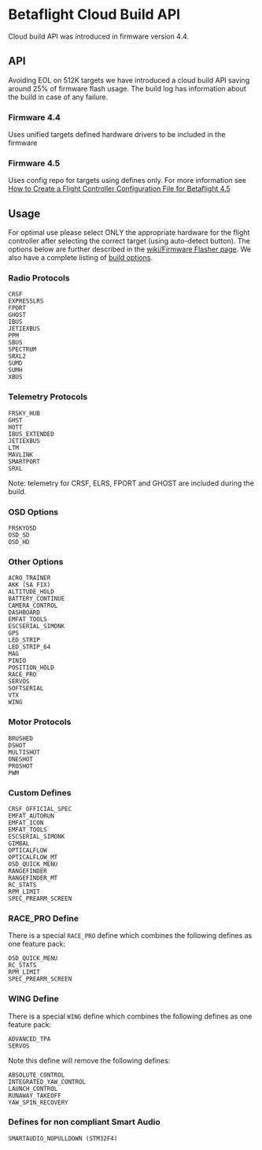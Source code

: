 # Betaflight Cloud Build API

Cloud build API was introduced in firmware version 4.4.

## API

Avoiding EOL on 512K targets we have introduced a cloud build API saving around 25% of firmware flash usage.
The build log has information about the build in case of any failure.

### Firmware 4.4

Uses unified targets defined hardware drivers to be included in the firmware

### Firmware 4.5

Uses config repo for targets using defines only. For more information see [How to Create a Flight Controller Configuration File for Betaflight 4.5](/docs/development/manufacturer/creating-configuration)

## Usage

For optimal use please select ONLY the appropriate hardware for the flight controller after selecting the correct target (using auto-detect button).
The options below are further described in the [wiki/Firmware Flasher page](/docs/wiki/configurator/firmware-flasher-tab). We also have a complete listing of [build options](/docs/development/Defines).

### Radio Protocols

```
CRSF
EXPRESSLRS
FPORT
GHOST
IBUS
JETIEXBUS
PPM
SBUS
SPECTRUM
SRXL2
SUMD
SUMH
XBUS
```

### Telemetry Protocols

```
FRSKY_HUB
GHST
HOTT
IBUS_EXTENDED
JETIEXBUS
LTM
MAVLINK
SMARTPORT
SRXL
```

Note: telemetry for CRSF, ELRS, FPORT and GHOST are included during the build.

### OSD Options

```
FRSKYOSD
OSD_SD
OSD_HD
```

### Other Options

```
ACRO_TRAINER
AKK (SA FIX)
ALTITUDE_HOLD
BATTERY_CONTINUE
CAMERA_CONTROL
DASHBOARD
EMFAT_TOOLS
ESCSERIAL_SIMONK
GPS
LED_STRIP
LED_STRIP_64
MAG
PINIO
POSITION_HOLD
RACE_PRO
SERVOS
SOFTSERIAL
VTX
WING
```

### Motor Protocols

```
BRUSHED
DSHOT
MULTISHOT
ONESHOT
PROSHOT
PWM
```

### Custom Defines

```
CRSF_OFFICIAL_SPEC
EMFAT_AUTORUN
EMFAT_ICON
EMFAT_TOOLS
ESCSERIAL_SIMONK
GIMBAL
OPTICALFLOW
OPTICALFLOW_MT
OSD_QUICK_MENU
RANGEFINDER
RANGEFINDER_MT
RC_STATS
RPM_LIMIT
SPEC_PREARM_SCREEN
```

### RACE_PRO Define

There is a special `RACE_PRO` define which combines the following defines as one feature pack:

```
OSD_QUICK_MENU
RC_STATS
RPM_LIMIT
SPEC_PREARM_SCREEN
```

### WING Define

There is a special `WING` define which combines the following defines as one feature pack:

```
ADVANCED_TPA
SERVOS
```

Note this define will remove the following defines:

```
ABSOLUTE_CONTROL
INTEGRATED_YAW_CONTROL
LAUNCH_CONTROL
RUNAWAY_TAKEOFF
YAW_SPIN_RECOVERY
```

### Defines for non compliant Smart Audio

```
SMARTAUDIO_NOPULLDOWN (STM32F4)
```
